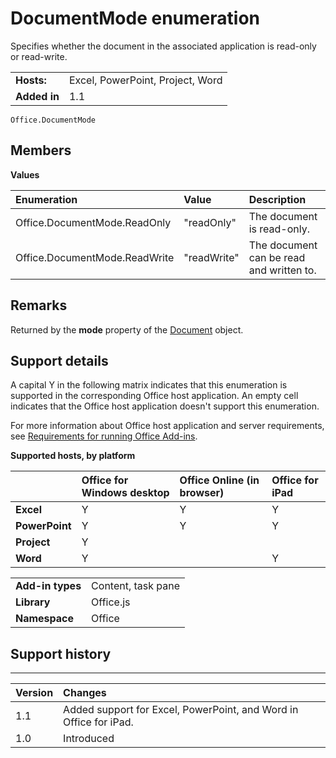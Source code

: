 
# DocumentMode enumeration
Specifies whether the document in the associated application is read-only or read-write. 

|||
|:-----|:-----|
|**Hosts:**|Excel, PowerPoint, Project, Word|
|**Added in**|1.1|

```
Office.DocumentMode
```


## Members


**Values**


|**Enumeration**|**Value**|**Description**|
|:-----|:-----|:-----|
|Office.DocumentMode.ReadOnly|"readOnly"|The document is read-only.|
|Office.DocumentMode.ReadWrite|"readWrite"|The document can be read and written to.|

## Remarks

Returned by the  **mode** property of the [Document](../../reference/shared/document.md) object.


## Support details


A capital Y in the following matrix indicates that this enumeration is supported in the corresponding Office host application. An empty cell indicates that the Office host application doesn't support this enumeration.

For more information about Office host application and server requirements, see [Requirements for running Office Add-ins](../../docs/overview/requirements-for-running-office-add-ins.md).


**Supported hosts, by platform**


||**Office for Windows desktop**|**Office Online (in browser)**|**Office for iPad**|
|:-----|:-----|:-----|:-----|
|**Excel**|Y|Y|Y|
|**PowerPoint**|Y|Y|Y|
|**Project**|Y|||
|**Word**|Y||Y|

|||
|:-----|:-----|
|**Add-in types**|Content, task pane|
|**Library**|Office.js|
|**Namespace**|Office|

## Support history



****


|**Version**|**Changes**|
|:-----|:-----|
|1.1|Added support for Excel, PowerPoint, and Word in Office for iPad.|
|1.0|Introduced|
